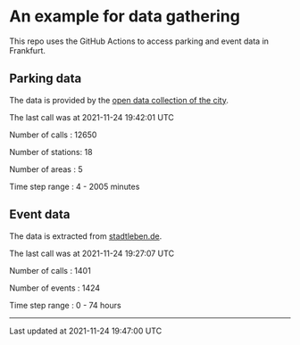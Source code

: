 # An example for data gathering

This repo uses the GitHub Actions to access parking and event data in Frankfurt.

## Parking data
The data is provided by the [open data collection of the city](https://www.offenedaten.frankfurt.de/).

The last call was at 2021-11-24 19:42:01 UTC

Number of calls   : 12650

Number of stations:    18

Number of areas   :     5

Time step range   :     4 -  2005 minutes


## Event data
The data is extracted from [stadtleben.de](https://stadtleben.de/frankfurt/).

The last call was at 2021-11-24 19:27:07 UTC

Number of calls   : 1401

Number of events  : 1424

Time step range   :    0 -   74 hours


----

Last updated at 2021-11-24 19:47:00 UTC
